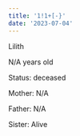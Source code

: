 ```yaml
---
title: '1!1+[-}'
date: '2023-07-04'
---
```


 Lilith 

N/A years old

Status: deceased

Mother: N/A

Father: N/A

Sister: Alive




